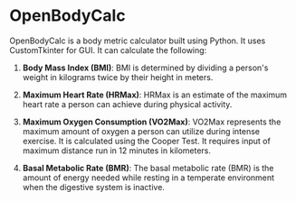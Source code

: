 # OpenBodyCalc

OpenBodyCalc is a body metric calculator built using Python. It uses CustomTkinter for GUI. It can calculate the following:


1. **Body Mass Index (BMI)**: BMI is determined by dividing a person's weight in kilograms twice by their height in meters. 

2. **Maximum Heart Rate (HRMax)**: HRMax is an estimate of the maximum heart rate a person can achieve during physical activity. 

3. **Maximum Oxygen Consumption (VO2Max)**: VO2Max represents the maximum amount of oxygen a person can utilize during intense exercise. It is calculated using the Cooper Test. It requires input of maximum distance run in 12 minutes in kilometers.

4. **Basal Metabolic Rate (BMR)**: The basal metabolic rate (BMR) is the amount of energy needed while resting in a temperate environment when the digestive system is inactive.